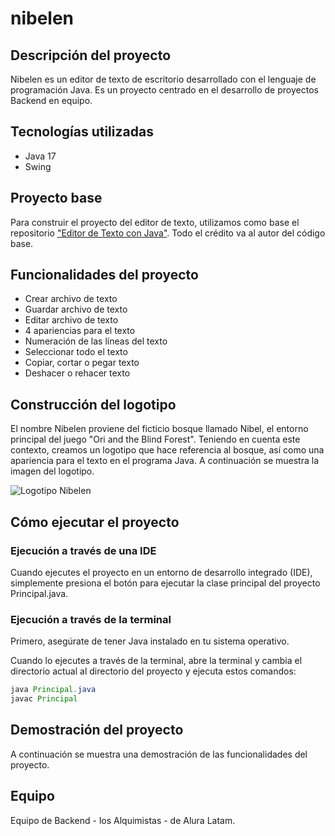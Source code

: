 # nibelen

## Descripción del proyecto
Nibelen es un editor de texto de escritorio desarrollado con el lenguaje de programación Java. Es un proyecto centrado en el desarrollo de proyectos Backend en equipo.

## Tecnologías utilizadas
* Java 17
* Swing
    
## Proyecto base
Para construir el proyecto del editor de texto, utilizamos como base el repositorio ["Editor de Texto con Java"](https://www.youtube.com/watch?v=pGVLnQZZU80&list=PL9k8nMt_92ougfc7zIb3liAoA79nJhso4&index=1&ab_channel=HumanTechnology). Todo el crédito va al autor del código base.

## Funcionalidades del proyecto
* Crear archivo de texto
* Guardar archivo de texto
* Editar archivo de texto
* 4 apariencias para el texto
* Numeración de las líneas del texto
* Seleccionar todo el texto
* Copiar, cortar o pegar texto
* Deshacer o rehacer texto

## Construcción del logotipo
El nombre Nibelen proviene del ficticio bosque llamado Nibel, el entorno principal del juego "Ori and the Blind Forest". Teniendo en cuenta este contexto, creamos un logotipo que hace referencia al bosque, así como una apariencia para el texto en el programa Java. A continuación se muestra la imagen del logotipo.

![Logotipo Nibelen](https://github.com/brendaaluralatam/nibelen/assets/135267708/05305c37-a154-40bc-96bd-a17b53a8ec1a)

## Cómo ejecutar el proyecto
### Ejecución a través de una IDE
Cuando ejecutes el proyecto en un entorno de desarrollo integrado (IDE), simplemente presiona el botón para ejecutar la clase principal del proyecto Principal.java.

### Ejecución a través de la terminal

Primero, asegúrate de tener Java instalado en tu sistema operativo.

Cuando lo ejecutes a través de la terminal, abre la terminal y cambia el directorio actual al directorio del proyecto y ejecuta estos comandos:

```Java
java Principal.java
javac Principal
```

## Demostración del proyecto
A continuación se muestra una demostración de las funcionalidades del proyecto.

## Equipo
Equipo de Backend - los Alquimistas - de Alura Latam.

